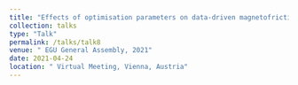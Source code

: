 ```yaml
---
title: "Effects of optimisation parameters on data-driven magnetofrictional modelling "
collection: talks
type: "Talk"
permalink: /talks/talk8
venue: " EGU General Assembly, 2021"
date: 2021-04-24
location: " Virtual Meeting, Vienna, Austria"
---
```

